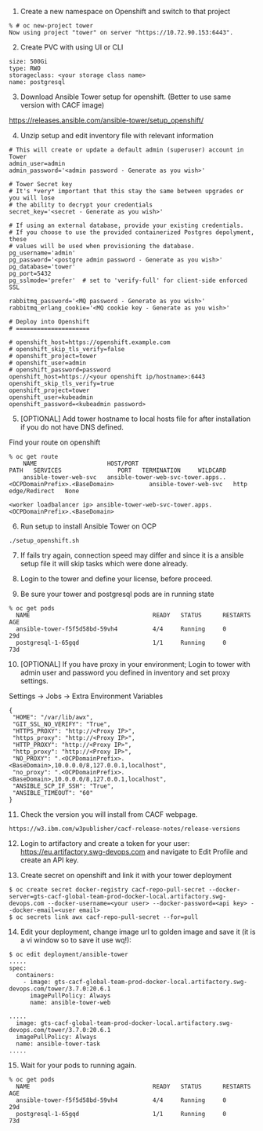 1. Create a new namespace on Openshift and switch to that project

  ```
  % # oc new-project tower
  Now using project "tower" on server "https://10.72.90.153:6443".

  ```

2. Create PVC with using UI or CLI

  ```
  size: 500Gi
  type: RWO
  storageclass: <your storage class name>
  name: postgresql
  ```

3. Download Ansible Tower setup for openshift. (Better to use same version with CACF image)

  https://releases.ansible.com/ansible-tower/setup_openshift/

4. Unzip setup and edit inventory file with relevant information

  ```
  # This will create or update a default admin (superuser) account in Tower
  admin_user=admin
  admin_password='<admin password - Generate as you wish>'

  # Tower Secret key
  # It's *very* important that this stay the same between upgrades or you will lose
  # the ability to decrypt your credentials
  secret_key='<secret - Generate as you wish>'

  # If using an external database, provide your existing credentials.
  # If you choose to use the provided containerized Postgres depolyment, these
  # values will be used when provisioning the database.
  pg_username='admin'
  pg_password='<postgre admin password - Generate as you wish>'
  pg_database='tower'
  pg_port=5432
  pg_sslmode='prefer'  # set to 'verify-full' for client-side enforced SSL

  rabbitmq_password='<MQ password - Generate as you wish>'
  rabbitmq_erlang_cookie='<MQ cookie key - Generate as you wish>'

  # Deploy into Openshift
  # =====================

  # openshift_host=https://openshift.example.com
  # openshift_skip_tls_verify=false
  # openshift_project=tower
  # openshift_user=admin
  # openshift_password=password
  openshift_host=https://<your openshift ip/hostname>:6443
  openshift_skip_tls_verify=true
  openshift_project=tower
  openshift_user=kubeadmin
  openshift_password=<kubeadmin password>
  ```

5. [OPTIONAL] Add tower hostname to local hosts file for after installation if you do not have DNS defined.

  Find your route on openshift
  ```
  % oc get route
      NAME                    HOST/PORT                                                     PATH   SERVICES                PORT   TERMINATION     WILDCARD
      ansible-tower-web-svc   ansible-tower-web-svc-tower.apps..<OCPDomainPrefix>.<BaseDomain>          ansible-tower-web-svc   http   edge/Redirect   None

  ```
  ```
  <worker loadbalancer ip> ansible-tower-web-svc-tower.apps.<OCPDomainPrefix>.<BaseDomain>
  ```

6. Run setup to install Ansible Tower on OCP

  ```
  ./setup_openshift.sh
  ```

7. If fails try again, connection speed may differ and since it is a ansible setup file it will skip tasks which were done already.

8. Login to the tower and define your license, before proceed.

9. Be sure your tower and postgresql pods are in running state

  ```
  % oc get pods
    NAME                                   READY   STATUS      RESTARTS   AGE
    ansible-tower-f5f5d58bd-59vh4          4/4     Running     0          29d
    postgresql-1-65gqd                     1/1     Running     0          73d

  ```

10. [OPTIONAL] If you have proxy in your environment; Login to tower with admin user and password you defined in inventory and set proxy settings.

  Settings -> Jobs -> Extra Environment Variables
  ```
  {
   "HOME": "/var/lib/awx",
   "GIT_SSL_NO_VERIFY": "True",
   "HTTPS_PROXY": "http://<Proxy IP>",
   "https_proxy": "http://<Proxy IP>",
   "HTTP_PROXY": "http://<Proxy IP>",
   "http_proxy": "http://<Proxy IP>",
   "NO_PROXY": ".<OCPDomainPrefix>.<BaseDomain>,10.0.0.0/8,127.0.0.1,localhost",
   "no_proxy": ".<OCPDomainPrefix>.<BaseDomain>,10.0.0.0/8,127.0.0.1,localhost",
   "ANSIBLE_SCP_IF_SSH": "True",
   "ANSIBLE_TIMEOUT": "60"
  }
  ```

11. Check the version you will install from CACF webpage.
  ```
  https://w3.ibm.com/w3publisher/cacf-release-notes/release-versions
  ```
12. Login to artifactory and create a token for your user:
  https://eu.artifactory.swg-devops.com and navigate to Edit Profile and create an API key.

13. Create secret on openshift and link it with your tower deployment

  ```
  $ oc create secret docker-registry cacf-repo-pull-secret --docker-server=gts-cacf-global-team-prod-docker-local.artifactory.swg-devops.com --docker-username=<your user> --docker-password=<api key> --docker-email=<user email>
  $ oc secrets link awx cacf-repo-pull-secret --for=pull
  ```

14. Edit your deployment, change image url to golden image and save it (it is a vi window so to save it use <ESC>wq!):

  ```
  $ oc edit deployment/ansible-tower
  .....
  spec:
    containers:
      - image: gts-cacf-global-team-prod-docker-local.artifactory.swg-devops.com/tower/3.7.0:20.6.1
        imagePullPolicy: Always
        name: ansible-tower-web

  .....
    image: gts-cacf-global-team-prod-docker-local.artifactory.swg-devops.com/tower/3.7.0:20.6.1
    imagePullPolicy: Always
    name: ansible-tower-task
  .....    

  ```

15. Wait for your pods to running again.

  ```
  % oc get pods
    NAME                                   READY   STATUS      RESTARTS   AGE
    ansible-tower-f5f5d58bd-59vh4          4/4     Running     0          29d
    postgresql-1-65gqd                     1/1     Running     0          73d

  ```
